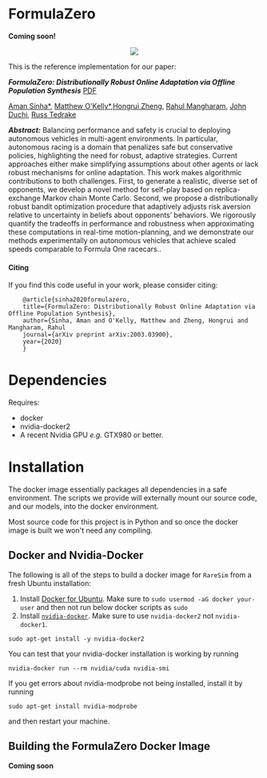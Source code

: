 # FormulaZero
<b>Coming soon!</b>
<p align="center">
  <img src="assets/RareSim.gif"/>
</p>


This is the reference implementation for our paper:

<em><b>FormulaZero: Distributionally Robust Online Adaptation via Offline Population Synthesis</b></em>
[PDF](https://arxiv.org/abs/1811.00145)

[Aman Sinha*](http://amansinha.org), [Matthew O'Kelly*](http://www.mokelly.net/),[Hongrui Zheng](), [Rahul Mangharam](), [John Duchi](http://stanford.edu/~jduchi/), [Russ Tedrake](https://groups.csail.mit.edu/locomotion/russt.html)

<em><b>Abstract:</b></em> Balancing performance and safety is crucial to deploying autonomous vehicles
in multi-agent environments. In particular, autonomous racing is a domain 
that penalizes safe but conservative policies, highlighting the need for
robust, adaptive strategies. Current approaches either make simplifying
assumptions about other agents or lack robust mechanisms for online
adaptation. This work makes algorithmic contributions to both
challenges. First, to generate a realistic, diverse set of opponents, we
develop a novel method for self-play based on replica-exchange Markov chain
Monte Carlo. Second, we propose a distributionally robust bandit
optimization procedure that adaptively adjusts risk aversion
relative to uncertainty in beliefs about opponents’ behaviors. We rigorously
quantify the tradeoffs in performance and robustness when approximating
these computations in real-time motion-planning, and we
demonstrate our methods experimentally on autonomous vehicles
that achieve scaled speeds comparable to Formula One racecars..

#### Citing

If you find this code useful in your work, please consider citing:

```
	@article{sinha2020formulazero,
	title={FormulaZero: Distributionally Robust Online Adaptation via Offline Population Synthesis},
	author={Sinha, Aman and O'Kelly, Matthew and Zheng, Hongrui and Mangharam, Rahul
	journal={arXiv preprint arXiv:2003.03900},
	year={2020}
	}

```

# Dependencies
Requires:
* docker
* nvidia-docker2
* A recent Nvidia GPU *e.g.* GTX980 or better.

# Installation
The docker image essentially packages all dependencies in a safe environment.  The scripts we provide will externally mount our source code, and our models, into the docker environment.

Most source code for this project is in Python and so once the docker image is built we won't need any compiling.

## Docker and Nvidia-Docker

The following is all of the steps to build a docker image for `RareSim` from a fresh Ubuntu installation:

1) Install [Docker for Ubuntu](https://docs.docker.com/engine/installation/linux/docker-ce/ubuntu/). Make sure to `sudo usermod -aG docker your-user` and then not run below docker scripts as `sudo`
2) Install [`nvidia-docker`](https://github.com/NVIDIA/nvidia-docker). Make sure to use `nvidia-docker2` not `nvidia-docker1`.
```
sudo apt-get install -y nvidia-docker2
```
You can test that your nvidia-docker installation is working by running
```
nvidia-docker run --rm nvidia/cuda nvidia-smi
```
If you get errors about nvidia-modprobe not being installed, install it by running
```
sudo apt-get install nvidia-modprobe
```
and then restart your machine.

## Building the FormulaZero Docker Image
<b>Coming soon</b>
